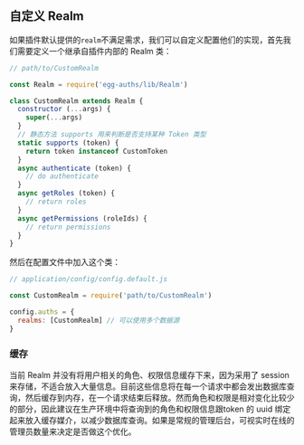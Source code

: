 ## 自定义 Realm
如果插件默认提供的`realm`不满足需求，我们可以自定义配置他们的实现，首先我们需要定义一个继承自插件内部的 Realm 类：

```js
// path/to/CustomRealm

const Realm = require('egg-auths/lib/Realm')

class CustomRealm extends Realm {
  constructor (...args) {
    super(...args)
  }
  // 静态方法 supports 用来判断是否支持某种 Token 类型
  static supports (token) {
    return token instanceof CustomToken
  }
  async authenticate (token) {
    // do authenticate
  }
  async getRoles (token) {
    // return roles
  }
  async getPermissions (roleIds) {
    // return permissions
  }
}
```
然后在配置文件中加入这个类：

```js
// application/config/config.default.js

const CustomRealm = require('path/to/CustomRealm')

config.auths = {
  realms: [CustomRealm] // 可以使用多个数据源
}

```

### 缓存
当前 Realm 并没有将用户相关的角色、权限信息缓存下来，因为采用了 session 来存储，不适合放入大量信息。目前这些信息将在每一个请求中都会发出数据库查询，然后缓存到内存，在一个请求结束后释放。然而角色和权限是相对变化比较少的部分，因此建议在生产环境中将查询到的角色和权限信息跟token 的 uuid 绑定起来放入缓存媒介，以减少数据库查询。如果是常规的管理后台，可视实时在线的管理员数量来决定是否做这个优化。